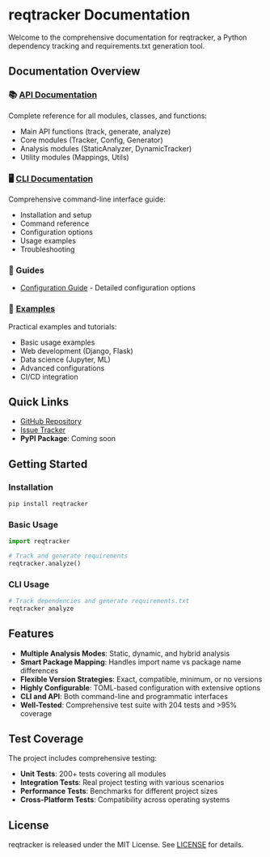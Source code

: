 # reqtracker Documentation

Welcome to the comprehensive documentation for reqtracker, a Python dependency tracking and requirements.txt generation tool.

## Documentation Overview

### 📚 [API Documentation](api/README.md)
Complete reference for all modules, classes, and functions:
- Main API functions (track, generate, analyze)
- Core modules (Tracker, Config, Generator)
- Analysis modules (StaticAnalyzer, DynamicTracker)
- Utility modules (Mappings, Utils)

### 🖥️ [CLI Documentation](cli/README.md)
Comprehensive command-line interface guide:
- Installation and setup
- Command reference
- Configuration options
- Usage examples
- Troubleshooting

### 📖 Guides
- [Configuration Guide](guides/configuration.md) - Detailed configuration options

### 🚀 [Examples](../examples/README.md)
Practical examples and tutorials:
- Basic usage examples
- Web development (Django, Flask)
- Data science (Jupyter, ML)
- Advanced configurations
- CI/CD integration

## Quick Links
- [GitHub Repository](https://github.com/oleksii-shcherbak/reqtracker)
- [Issue Tracker](https://github.com/oleksii-shcherbak/reqtracker/issues)
- **PyPI Package**: Coming soon

## Getting Started

### Installation
```bash
pip install reqtracker
```

### Basic Usage
```python
import reqtracker

# Track and generate requirements
reqtracker.analyze()
```

### CLI Usage
```bash
# Track dependencies and generate requirements.txt
reqtracker analyze
```

## Features
- **Multiple Analysis Modes**: Static, dynamic, and hybrid analysis
- **Smart Package Mapping**: Handles import name vs package name differences
- **Flexible Version Strategies**: Exact, compatible, minimum, or no versions
- **Highly Configurable**: TOML-based configuration with extensive options
- **CLI and API**: Both command-line and programmatic interfaces
- **Well-Tested**: Comprehensive test suite with 204 tests and >95% coverage

## Test Coverage
The project includes comprehensive testing:
- **Unit Tests**: 200+ tests covering all modules
- **Integration Tests**: Real project testing with various scenarios
- **Performance Tests**: Benchmarks for different project sizes
- **Cross-Platform Tests**: Compatibility across operating systems

## License
reqtracker is released under the MIT License. See [LICENSE](../LICENSE) for details.

